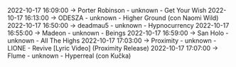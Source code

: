 2022-10-17 16:09:00 -> Porter Robinson - unknown - Get Your Wish
2022-10-17 16:13:00 -> ODESZA - unknown - Higher Ground (con Naomi Wild)
2022-10-17 16:50:00 -> deadmau5 - unknown - Hypnocurrency
2022-10-17 16:55:00 -> Madeon - unknown - Beings
2022-10-17 16:59:00 -> San Holo - unknown - All The Highs
2022-10-17 17:03:00 -> Proximity - unknown - LIONE - Revive [Lyric Video] (Proximity Release)
2022-10-17 17:07:00 -> Flume - unknown - Hyperreal (con Kučka)
